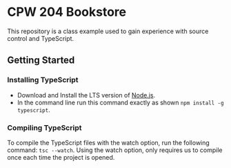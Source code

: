 # CPW 204 Bookstore
This repository is a class example used to gain
experience with source control and TypeScript.

## Getting Started

### Installing TypeScript
- Download and Install the LTS version of [Node.js](https://nodejs.org/).
- In the command line run this command exactly as shown `npm install -g typescript`.

### Compiling TypeScript
To compile the TypeScript files with the watch option,
run the following command: `tsc --watch`. Using the
watch option, only requires us to compile once each
time the project is opened.